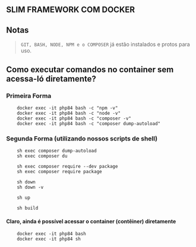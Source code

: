 ## SLIM FRAMEWORK COM DOCKER

## Notas

> `GIT, BASH, NODE, NPM e o COMPOSER` já estão instalados e protos para uso.

## Como executar comandos no container sem acessa-ló diretamente?

### Primeira Forma

```
    docker exec -it php84 bash -c "npm -v"
    docker exec -it php84 bash -c "node -v"
    docker exec -it php84 bash -c "composer -v"
    docker exec -it php84 bash -c "composer dump-autoload"
```

### Segunda Forma (utilizando nossos scripts de shell)

```
    sh exec composer dump-autoload
    sh exec composer du
```

```
    sh exec composer require --dev package
    sh exec composer require package
```

```
    sh down
    sh down -v
```

```
    sh up
```

```
    sh build
```


#### Claro, ainda é possível acessar o container (contêiner) diretamente

```
    docker exec -it php84 bash
    docker exec -it php84 sh
```

<!-- 
docker exec -it php84 bash npm -v

docker exec -d php84 touchnpm -v

docker exec -it php84 sh -c "echo a && echo b"

docker exec -it php84 bash -c "npm -v"
docker exec -it php84 bash -c "node -v"
docker exec -it php84 bash -c "composer -v"


docker build -t php_image_84_alpine .
docker run -d --name php84 php_image_84_alpine
apk add --update nodejs npm


chmod +x -->
